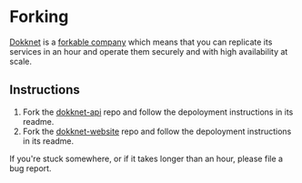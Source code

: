 # Forking

[Dokknet](https://dokknet.com) is a [forkable company](https://blog.agostbiro.com/?p=2901) which means that you can replicate its services in an hour and operate them securely and with high availability at scale.

## Instructions

1. Fork the [dokknet-api](https://github.com/dokknet/dokknet-api) repo and follow the depoloyment instructions in its readme.
1. Fork the [dokknet-website](https://github.com/dokknet/dokknet-website) repo and follow the depoloyment instructions in its readme.

If you're stuck somewhere, or if it takes longer than an hour, please file a bug report.
